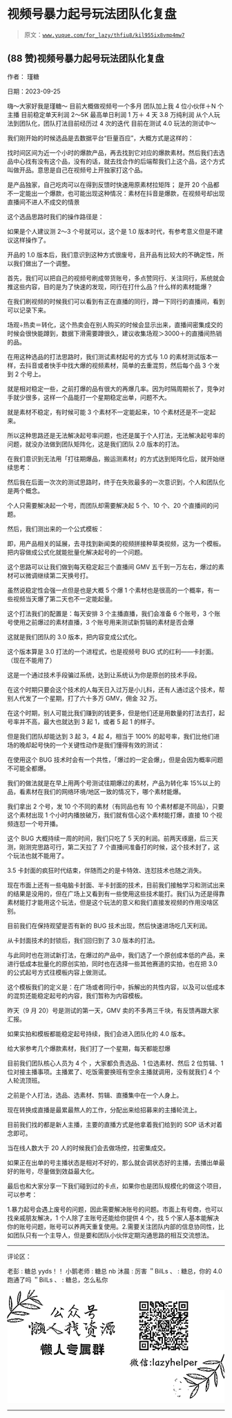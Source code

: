 # 视频号暴力起号玩法团队化复盘

> 原文：[`www.yuque.com/for_lazy/thfiu8/kil955ix8vmp4mw7`](https://www.yuque.com/for_lazy/thfiu8/kil955ix8vmp4mw7)

## (88 赞)视频号暴力起号玩法团队化复盘

作者： 瑾糖

日期：2023-09-25

嗨～大家好我是瑾糖～
目前大概做视频号一个多月
团队加上我 4 位小伙伴＋N 个主播
目前稳定单天利润 2～5K
最高单日利润 1 万＋ 4 天 3.8 万纯利润
从个人玩法到团队化，团队打法目前经历过 4 次的迭代
目前在测试 4.0 玩法的测试中～

我们刚开始的时候选品是去数据平台“巨量百应”，大概方式是这样的：

找时间区间为近一个小时的爆款产品，再去找到它对应的爆款素材。然后我们去选品中心找有没有这个品，没有的话，就去找合作的后端帮我们上这个品，这个方式叫做开品。意思是自己在视频号上开独家打这个品。

是产品独家，自己吃肉可以在得到反馈时快速用原素材拉矩阵；
是开 20 个品都不一定能出一个爆款，也可能出现这种情况：素材在抖音是爆款，在视频号却出现直播间不进人不成交的情景

这个选品思路时我们的操作路径是：

如果是个人建议测 2～3 个号就可以，这个是 1.0 版本时代，有参考意义但是不建议这样操作了。

开品的 1.0 版本后，我们意识到这种方式很废号，且开品有比较大的不确定性，所以我们做出了一个调整。

首先，我们可以把自己的视频号刷成带货账号，多点赞同行、关注同行，系统就会推这些内容，目的是为了快速的发现，同行在打什么品？什么样的素材能爆？

在我们刷视频的时候我们可以看到有正在直播的同行，蹲一下同行的直播间，看到 可以记录下来。

场观÷热卖＝转化，这个热卖会在别人购买的时候会显示出来，直播间密集成交的时候会很快能蹲到，数据下滑需要蹲很久，建议收集场观＞3000＋的直播间热销的品。

在用这种选品的打法思路时，我们测试素材起号的方式与 1.0 的素材测试版本一样，去抖音或者快手中找大爆的视频素材，简单的去重混剪，然后每个品 3 个发到 2 个号上。

就是相对稳定一些，之前打爆的品有很大的再爆几率。因为时隔周期长了，竞争对手就少很多，这样一个品能打一个星期稳定出单，问题不大。

就是素材不稳定，有时候可能 3 个素材不一定能起来，10 个素材还是不一定起来。

所以这种思路还是无法解决起号率问题，也还是属于个人打法，无法解决起号率的问题，就没办法做到团队矩阵化，这是我们团队 2.0 版本的打法。

在我们意识到无法用「打往期爆品，搬运测素材」的方式达到矩阵化后，就开始继续思考：

然后我在后面一次次的测试思路时，终于在失败最多的一次意识到，个人和团队化是两个概念。

个人只需要解决起一个号，而团队却需要解决起 5 个、10 个、20 个直播间的问题。

然后，我们测出来的一个公式模板：

即，用产品相关的延展，去寻找到新闻类的视频拼接种草类视频，这为一个模板。把内容做成公式化就能批量化解决起号的一个问题。

这个思路可以让我们做到每天稳定起三个直播间 GMV 五千到一万左右，爆过的素材可以微调继续第二天换号打。

虽然说稳定性会强一点但是也是大概 5 个爆 1 个素材也是很高的一个概率，有一些视频当天爆了第二天也不一定能起量。

这个打法我们的配置是：每天安排 3 个主播直播，我们会准备 6 个账号，3 个账号使用之前爆过的素材直播，3 个账号用来测试新剪辑的素材是否会爆

这就是我们团队的 3.0 版本，把内容变成公式化。

这个版本算是 3.0 打法的一个进程式，也是视频号 BUG 式的红利——卡封面。（现在不能用了）

这是一个通过技术手段骗过系统，达到让系统认为你是原创的技术手段。

在这个时期只要会这个技术的人每天日入过万是小儿科，还有人通过这个技术，帮别人代发了一个星期，打了六十多万 GMV，佣金 32 万。

在这个时期，别人可能比我们赚到的钱更多，但是他们还是用数量的打法去打，起号率并不高，最大也就达到 3 起 1，或者 5 起 1 的样子。

但是我们团队却能达到 3 起 3，4 起 4，相当于 100% 的起号率，我们比他们进场的晚却起号快的一个关键性动作是我们懂得有效的测试：

在使用这个 BUG 技术时会有一个共性，「爆过的一定会爆」，但是会因为概率问题不可能全都爆。

我们的做法就是在早上用两个号测试往期爆过的素材，产品为转化率 15%以上的品，看素材在我们的网络环境/地区一致的情况下，哪个素材能爆。

我们拿出 2 个号，发 10 个不同的素材（有同品也有 10 个素材都是不同品），只要这个素材出现 1 个小时内播放破万，我们就有信心这个素材能打爆，直接 10 个视频连怼一个号开播。

这个 BUG 大概持续一周的时间，我们只吃了 5 天的利润。前两天琢磨，后三天测，刚测完思路可行，第二天拉了 7 个直播间准备打的时候，这个技术封了，这个玩法也就不能用了。

3.5 卡封面的疯狂时代结束，伴随而之的是卡特效、连怼技术也随之消失。

现在市面上还有一些电脑卡封面、半卡封面的技术，目前我们接触学习和测试出来的结果是没用的，但在广场上又看到有一些使用这些技术能打。我们认为还是得靠素材能打才能用这个玩法，但是这个玩法的意义和我们直接发视频的作用没啥区别。

目前我们在保持观望是否有新的 BUG 技术出现，然后快速进场吃几天利润。

从卡封面技术的封锁后，我们回归到了 3.0 版本的打法。

与此同时也在测试新打法，在爆过的产品中，我们选了一个原创成本低的产品，来进行低成本批量化的原创实拍，同时也在选择一些其他赛道的实拍，也在把 3.0 的公式起号方式往模板内容上做测试。

这个模板我们的定义是：在广场或者同行中，拆解出的共性内容，以及可以低成本的混剪还能稳定起号的内容，我们暂称为内容模板。

昨天（9 月 20）号是测试的第一天，GMV 卖的不多两三千块，有反馈再跟大家汇报。

如果实拍和模板都能稳定起号持续，我们会进入团队化的 4.0 版本。

给大家参考几个爆款素材，我们打了一个星期，每天都能怼爆

目前我们团队核心人员为 4 个 ，大家都负责选品、1 位选素材、然后 2 位剪辑、1 位对接主播事项。主播累了、吃饭需要换班有空余主播就调用，没有就我们 4 个人轮流顶班。

之前是个人打法，选品、选素材、剪辑、直播集中在一个人身上。

现在转换成直播是最累最熬人的工作，分配出来给招募来的主播轮流上。

目前我们找的都是新人主播，主要的直播方式是他拿着我们给到的 SOP 话术对着念即可。

当在线人数大于 20 人的时候我们会去做场控，拉密集成交。

如果正在出单的号主播状态是相对不好的，那么就会调状态好的主播，去播出单最好的账号，尽量做到效益最大化。

最后也和大家分享一下我们碰到过的卡点，如果你也是团队规模化的做这个项目，可以参考：

1.暴力起号会遇上废号的问题，因此需要解决账号的问题。市面上有号商，也可以找亲戚朋友解决，1 个人除了主账号还能给你提供 4 个，找 5 个家人基本能解决你的账号问题，账号可以养两天重复使用。2.需要关注团队内部的信息协同性，比如团队只有一个主导人，但是要和团队小伙伴定期沟通思路的相互交流想法。

* * *

评论区：

老彭 : 糖总 yyds！！
小鹅老师 : 糖总 nb
沐晨 : 厉害
＂BilLs 、 : 糖总，你的 4.0 跑通了吗
＂BilLs 、 : 糖总，怎么私你

![](img/1c37d505930596d12a88ab23e11aa07a.png)

* * *